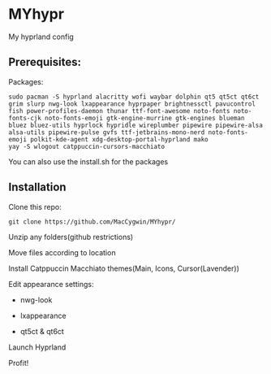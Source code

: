 # MYhypr
My hyprland config

## Prerequisites:
Packages:
```
sudo pacman -S hyprland alacritty wofi waybar dolphin qt5 qt5ct qt6ct grim slurp nwg-look lxappearance hyprpaper brightnessctl pavucontrol fish power-profiles-daemon thunar ttf-font-awesome noto-fonts noto-fonts-cjk noto-fonts-emoji gtk-engine-murrine gtk-engines blueman bluez bluez-utils hyprlock hypridle wireplumber pipewire pipewire-alsa alsa-utils pipewire-pulse gvfs ttf-jetbrains-mono-nerd noto-fonts-emoji polkit-kde-agent xdg-desktop-portal-hyprland mako
yay -S wlogout catppuccin-cursors-macchiato
```
You can also use the install.sh for the packages
## Installation
Clone this repo:
```
git clone https://github.com/MacCygwin/MYhypr/
```

Unzip any folders(github restrictions)

Move files according to location

Install Catppuccin Macchiato themes(Main, Icons, Cursor(Lavender))

Edit appearance settings:
- nwg-look
* lxappearance
+ qt5ct & qt6ct

Launch Hyprland

Profit!  
